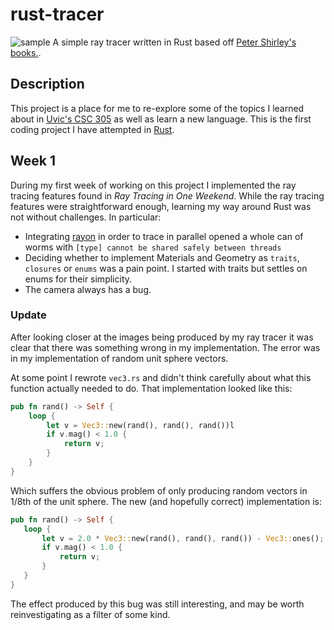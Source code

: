 # rust-tracer
![sample](/screenshots/week1/step16.png)
A simple ray tracer written in Rust based off [Peter Shirley's books.](http://in1weekend.blogspot.ca/2016/01/ray-tracing-in-one-weekend.html).

## Description
This project is a place for me to re-explore some of the topics I learned about in [Uvic's CSC 305](https://web.uvic.ca/calendar2018-01/CDs/CSC/305.html) as well as learn a new language. This is the first coding project I have attempted in [Rust](https://www.rust-lang.org/en-US/).

## Week 1
During my first week of working on this project I implemented the ray tracing features found in *Ray Tracing in One Weekend*. While the ray tracing features were straightforward enough, learning my way around Rust was not without challenges. In particular:
 - Integrating [rayon]() in order to trace in parallel opened a whole can of worms with `[type] cannot be shared safely between threads`
 - Deciding whether to implement Materials and Geometry as `traits`, `closures` or `enums` was a pain point. I started with traits but settles on enums for their simplicity.
 - The camera always has a bug.

 ### Update

 After looking closer at the images being produced by my ray tracer it was clear that there was something wrong in my implementation. The error was in my implementation of random unit sphere vectors.

 At some point I rewrote `vec3.rs` and didn't think carefully about what this function actually needed to do. That implementation looked like this:

 ```rust
 pub fn rand() -> Self {
     loop {
         let v = Vec3::new(rand(), rand(), rand())l
         if v.mag() < 1.0 {
             return v;
         }
     }
 }
 ```

 Which suffers the obvious problem of only producing random vectors in 1/8th of the unit sphere. The new (and hopefully correct) implementation is:

 ```rust
pub fn rand() -> Self {
    loop {
        let v = 2.0 * Vec3::new(rand(), rand(), rand()) - Vec3::ones();
        if v.mag() < 1.0 {
            return v;
        }
    }
}
 ```

 The effect produced by this bug was still interesting, and may be worth reinvestigating as a filter of some kind.